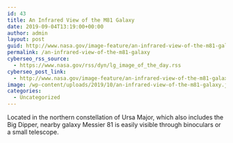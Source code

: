 ```yaml
---
id: 43
title: An Infrared View of the M81 Galaxy
date: 2019-09-04T13:19:00+00:00
author: admin
layout: post
guid: http://www.nasa.gov/image-feature/an-infrared-view-of-the-m81-galaxy
permalink: /an-infrared-view-of-the-m81-galaxy
cyberseo_rss_source:
  - https://www.nasa.gov/rss/dyn/lg_image_of_the_day.rss
cyberseo_post_link:
  - http://www.nasa.gov/image-feature/an-infrared-view-of-the-m81-galaxy
image: /wp-content/uploads/2019/10/an-infrared-view-of-the-m81-galaxy.jpg
categories:
  - Uncategorized
---
```

Located in the northern constellation of Ursa Major, which also includes the Big Dipper, nearby galaxy Messier 81 is easily visible through binoculars or a small telescope.
